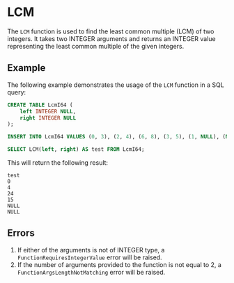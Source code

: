 # LCM

The `LCM` function is used to find the least common multiple (LCM) of two integers. It takes two INTEGER arguments and returns an INTEGER value representing the least common multiple of the given integers.

## Example
The following example demonstrates the usage of the `LCM` function in a SQL query:

```sql
CREATE TABLE LcmI64 (
    left INTEGER NULL,
    right INTEGER NULL
);

INSERT INTO LcmI64 VALUES (0, 3), (2, 4), (6, 8), (3, 5), (1, NULL), (NULL, 1);

SELECT LCM(left, right) AS test FROM LcmI64;
```

This will return the following result:

```
test
0
4
24
15
NULL
NULL
```

## Errors
1. If either of the arguments is not of INTEGER type, a `FunctionRequiresIntegerValue` error will be raised.
2. If the number of arguments provided to the function is not equal to 2, a `FunctionArgsLengthNotMatching` error will be raised.